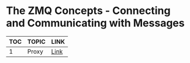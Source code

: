 # The ZMQ Concepts - Connecting and Communicating with Messages

| TOC  | TOPIC  | LINK  |
|---|---|---|
| 1  | Proxy  |  [Link](./proxy/proxy.md) |